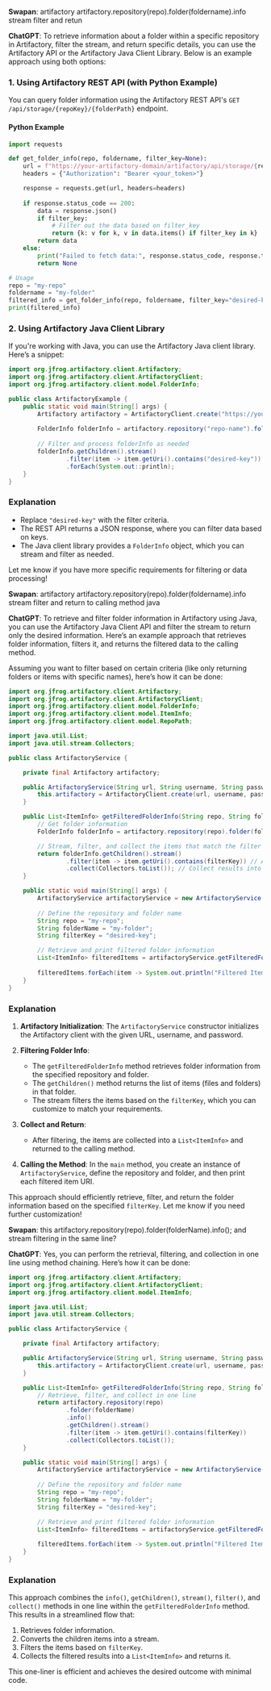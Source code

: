 **Swapan**: artifactory artifactory.repository(repo).folder(foldername).info stream filter and retun

**ChatGPT**: To retrieve information about a folder within a specific repository in Artifactory, filter the stream, and return specific details, you can use the Artifactory API or the Artifactory Java Client Library. Below is an example approach using both options:

### 1. Using Artifactory REST API (with Python Example)

You can query folder information using the Artifactory REST API's `GET /api/storage/{repoKey}/{folderPath}` endpoint.

#### Python Example

```python
import requests

def get_folder_info(repo, foldername, filter_key=None):
    url = f"https://your-artifactory-domain/artifactory/api/storage/{repo}/{foldername}"
    headers = {"Authorization": "Bearer <your_token>"}

    response = requests.get(url, headers=headers)
    
    if response.status_code == 200:
        data = response.json()
        if filter_key:
            # Filter out the data based on filter_key
            return {k: v for k, v in data.items() if filter_key in k}
        return data
    else:
        print("Failed to fetch data:", response.status_code, response.text)
        return None

# Usage
repo = "my-repo"
foldername = "my-folder"
filtered_info = get_folder_info(repo, foldername, filter_key="desired-key")
print(filtered_info)
```

### 2. Using Artifactory Java Client Library

If you're working with Java, you can use the Artifactory Java client library. Here’s a snippet:

```java
import org.jfrog.artifactory.client.Artifactory;
import org.jfrog.artifactory.client.ArtifactoryClient;
import org.jfrog.artifactory.client.model.FolderInfo;

public class ArtifactoryExample {
    public static void main(String[] args) {
        Artifactory artifactory = ArtifactoryClient.create("https://your-artifactory-domain", "username", "password");
        
        FolderInfo folderInfo = artifactory.repository("repo-name").folder("folder-name").info();
        
        // Filter and process folderInfo as needed
        folderInfo.getChildren().stream()
                .filter(item -> item.getUri().contains("desired-key"))
                .forEach(System.out::println);
    }
}
```

### Explanation

- Replace `"desired-key"` with the filter criteria.
- The REST API returns a JSON response, where you can filter data based on keys.
- The Java client library provides a `FolderInfo` object, which you can stream and filter as needed. 

Let me know if you have more specific requirements for filtering or data processing!

**Swapan**: artifactory artifactory.repository(repo).folder(foldername).info stream filter and return to calling method java

**ChatGPT**: To retrieve and filter folder information in Artifactory using Java, you can use the Artifactory Java Client API and filter the stream to return only the desired information. Here’s an example approach that retrieves folder information, filters it, and returns the filtered data to the calling method.

Assuming you want to filter based on certain criteria (like only returning folders or items with specific names), here’s how it can be done:

```java
import org.jfrog.artifactory.client.Artifactory;
import org.jfrog.artifactory.client.ArtifactoryClient;
import org.jfrog.artifactory.client.model.FolderInfo;
import org.jfrog.artifactory.client.model.ItemInfo;
import org.jfrog.artifactory.client.model.RepoPath;

import java.util.List;
import java.util.stream.Collectors;

public class ArtifactoryService {

    private final Artifactory artifactory;

    public ArtifactoryService(String url, String username, String password) {
        this.artifactory = ArtifactoryClient.create(url, username, password);
    }

    public List<ItemInfo> getFilteredFolderInfo(String repo, String folderName, String filterKey) {
        // Get folder information
        FolderInfo folderInfo = artifactory.repository(repo).folder(folderName).info();

        // Stream, filter, and collect the items that match the filter criteria
        return folderInfo.getChildren().stream()
                .filter(item -> item.getUri().contains(filterKey)) // Apply filtering condition
                .collect(Collectors.toList()); // Collect results into a List
    }

    public static void main(String[] args) {
        ArtifactoryService artifactoryService = new ArtifactoryService("https://your-artifactory-url", "username", "password");
        
        // Define the repository and folder name
        String repo = "my-repo";
        String folderName = "my-folder";
        String filterKey = "desired-key";

        // Retrieve and print filtered folder information
        List<ItemInfo> filteredItems = artifactoryService.getFilteredFolderInfo(repo, folderName, filterKey);
        
        filteredItems.forEach(item -> System.out.println("Filtered Item URI: " + item.getUri()));
    }
}
```

### Explanation

1. **Artifactory Initialization**: The `ArtifactoryService` constructor initializes the Artifactory client with the given URL, username, and password.

2. **Filtering Folder Info**:
   - The `getFilteredFolderInfo` method retrieves folder information from the specified repository and folder.
   - The `getChildren()` method returns the list of items (files and folders) in that folder.
   - The stream filters the items based on the `filterKey`, which you can customize to match your requirements.

3. **Collect and Return**:
   - After filtering, the items are collected into a `List<ItemInfo>` and returned to the calling method.

4. **Calling the Method**: In the `main` method, you create an instance of `ArtifactoryService`, define the repository and folder, and then print each filtered item URI.

This approach should efficiently retrieve, filter, and return the folder information based on the specified `filterKey`. Let me know if you need further customization!

**Swapan**: this artifactory.repository(repo).folder(folderName).info(); and stream filtering in the same line?

**ChatGPT**: Yes, you can perform the retrieval, filtering, and collection in one line using method chaining. Here’s how it can be done:

```java
import org.jfrog.artifactory.client.Artifactory;
import org.jfrog.artifactory.client.ArtifactoryClient;
import org.jfrog.artifactory.client.model.ItemInfo;

import java.util.List;
import java.util.stream.Collectors;

public class ArtifactoryService {

    private final Artifactory artifactory;

    public ArtifactoryService(String url, String username, String password) {
        this.artifactory = ArtifactoryClient.create(url, username, password);
    }

    public List<ItemInfo> getFilteredFolderInfo(String repo, String folderName, String filterKey) {
        // Retrieve, filter, and collect in one line
        return artifactory.repository(repo)
                .folder(folderName)
                .info()
                .getChildren().stream()
                .filter(item -> item.getUri().contains(filterKey))
                .collect(Collectors.toList());
    }

    public static void main(String[] args) {
        ArtifactoryService artifactoryService = new ArtifactoryService("https://your-artifactory-url", "username", "password");
        
        // Define the repository and folder name
        String repo = "my-repo";
        String folderName = "my-folder";
        String filterKey = "desired-key";

        // Retrieve and print filtered folder information
        List<ItemInfo> filteredItems = artifactoryService.getFilteredFolderInfo(repo, folderName, filterKey);
        
        filteredItems.forEach(item -> System.out.println("Filtered Item URI: " + item.getUri()));
    }
}
```

### Explanation

This approach combines the `info()`, `getChildren()`, `stream()`, `filter()`, and `collect()` methods in one line within the `getFilteredFolderInfo` method. This results in a streamlined flow that:

1. Retrieves folder information.
2. Converts the children items into a stream.
3. Filters the items based on `filterKey`.
4. Collects the filtered results into a `List<ItemInfo>` and returns it.

This one-liner is efficient and achieves the desired outcome with minimal code.

